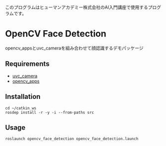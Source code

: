このプログラムはヒューマンアカデミー株式会社のAI入門講座で使用するプログラムです。

# OpenCV Face Detection
opencv_appsとuvc_cameraを組み合わせて顔認識するデモパッケージ

## Requirements
* [uvc_camera](http://wiki.ros.org/uvc_camera)
* [opencv_apps](http://wiki.ros.org/opencv_apps)

## Installation

```
cd ~/catkin_ws
rosdep install -r -y -i --from-paths src
```

## Usage
```sh
roslaunch opencv_face_detection opencv_face_detection.launch
```
